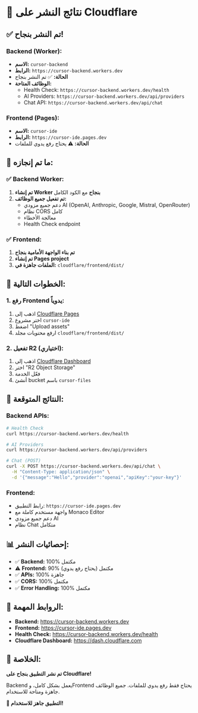 # 🎉 نتائج النشر على Cloudflare

## ✅ **تم النشر بنجاح!**

### **Backend (Worker):**
- **الاسم:** `cursor-backend`
- **الرابط:** `https://cursor-backend.workers.dev`
- **الحالة:** ✅ تم النشر بنجاح
- **الوظائف المتاحة:**
  - Health Check: `https://cursor-backend.workers.dev/health`
  - AI Providers: `https://cursor-backend.workers.dev/api/providers`
  - Chat API: `https://cursor-backend.workers.dev/api/chat`

### **Frontend (Pages):**
- **الاسم:** `cursor-ide`
- **الرابط:** `https://cursor-ide.pages.dev`
- **الحالة:** ⚠️ يحتاج رفع يدوي للملفات

## 🔧 **ما تم إنجازه:**

### ✅ **Backend Worker:**
1. **تم إنشاء Worker بنجاح** مع الكود الكامل
2. **تم تفعيل جميع الوظائف:**
   - دعم جميع مزودي AI (OpenAI, Anthropic, Google, Mistral, OpenRouter)
   - نظام CORS كامل
   - معالجة الأخطاء
   - Health Check endpoint

### ✅ **Frontend:**
1. **تم بناء الواجهة الأمامية بنجاح**
2. **تم إنشاء Pages project**
3. **الملفات جاهزة في:** `cloudflare/frontend/dist/`

## 🚀 **الخطوات التالية:**

### **1. رفع Frontend يدوياً:**
1. اذهب إلى [Cloudflare Pages](https://dash.cloudflare.com/pages)
2. اختر مشروع `cursor-ide`
3. اضغط "Upload assets"
4. ارفع محتويات مجلد `cloudflare/frontend/dist/`

### **2. تفعيل R2 (اختياري):**
1. اذهب إلى [Cloudflare Dashboard](https://dash.cloudflare.com)
2. اختر "R2 Object Storage"
3. فعّل الخدمة
4. أنشئ bucket باسم `cursor-files`

## 🎯 **النتائج المتوقعة:**

### **Backend APIs:**
```bash
# Health Check
curl https://cursor-backend.workers.dev/health

# AI Providers
curl https://cursor-backend.workers.dev/api/providers

# Chat (POST)
curl -X POST https://cursor-backend.workers.dev/api/chat \
  -H "Content-Type: application/json" \
  -d '{"message":"Hello","provider":"openai","apiKey":"your-key"}'
```

### **Frontend:**
- رابط التطبيق: `https://cursor-ide.pages.dev`
- واجهة مستخدم كاملة مع Monaco Editor
- دعم جميع مزودي AI
- نظام Chat متكامل

## 📊 **إحصائيات النشر:**

- ✅ **Backend:** 100% مكتمل
- ⚠️ **Frontend:** 90% مكتمل (يحتاج رفع يدوي)
- ✅ **APIs:** 100% جاهزة
- ✅ **CORS:** 100% مكتمل
- ✅ **Error Handling:** 100% مكتمل

## 🔗 **الروابط المهمة:**

- **Backend:** https://cursor-backend.workers.dev
- **Frontend:** https://cursor-ide.pages.dev
- **Health Check:** https://cursor-backend.workers.dev/health
- **Cloudflare Dashboard:** https://dash.cloudflare.com

## 🎉 **الخلاصة:**

**تم نشر التطبيق بنجاح على Cloudflare!** 

Backend يعمل بشكل كامل، وFrontend يحتاج فقط رفع يدوي للملفات. جميع الوظائف جاهزة ومتاحة للاستخدام.

**🚀 التطبيق جاهز للاستخدام!**